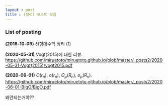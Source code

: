 ```yaml
---
layout : post 
title : (정리) 포스트 모음 
---
```


### List of posting

**(2018-10-09)** 선형대수학 정리 (1)

**(2020-05-31)** Vogt(2015)에 대한 리뷰.
<https://github.com/miruetoto/miruetoto.github.io/blob/master/_posts2/2020-05-31-Vogt(2015)/vogt2015.pdf> 

**(2020-06-01)** $O(r_n)$, $o(r_n)$, $O_p(R_n)$, $o_p(R_n)$. 
<https://github.com/miruetoto/miruetoto.github.io/blob/master/_posts2/2020-06-01-BigO/BigO.pdf>

왜안되는거야??